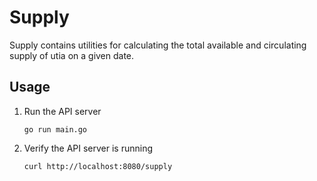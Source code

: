# Supply

Supply contains utilities for calculating the total available and circulating supply of utia on a given date.

## Usage

1. Run the API server

    ```shell
    go run main.go
    ```

2. Verify the API server is running

    ```shell
    curl http://localhost:8080/supply
    ```

